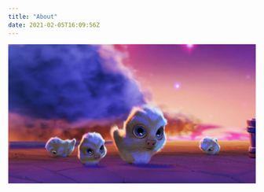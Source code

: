 ```yaml
---
title: "About"
date: 2021-02-05T16:09:56Z
---
```


<!--![useful image](http://www.sonypicturesmuseum.com/public/uploads/collectionasset/image/chubb-chubbs-14.jpg) -->

![my photo](/assets/images/chubb-chubbs-14.jpg)
